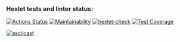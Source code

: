 ### Hexlet tests and linter status:
[![Actions Status](https://github.com/semyanskikh-im/php-project-48/actions/workflows/hexlet-check.yml/badge.svg)](https://github.com/semyanskikh-im/php-project-48/actions)
[![Maintainability](https://api.codeclimate.com/v1/badges/c3c045251e58af933a67/maintainability)](https://codeclimate.com/github/semyanskikh-im/php-project-48/maintainability)
[![hexlet-check](https://github.com/semyanskikh-im/php-project-48/actions/workflows/hexlet-check.yml/badge.svg)](https://github.com/semyanskikh-im/php-project-48/actions/workflows/hexlet-check.yml)
[![Test Coverage](https://api.codeclimate.com/v1/badges/c3c045251e58af933a67/test_coverage)](https://codeclimate.com/github/semyanskikh-im/php-project-48/test_coverage)

[![asciicast](https://asciinema.org/a/EbTwhDjAnXnAZoYzo8uT3suA6.svg)](https://asciinema.org/a/EbTwhDjAnXnAZoYzo8uT3suA6)